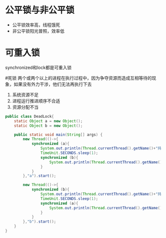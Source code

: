 # 公平锁与非公平锁  
+ 公平锁效率高，线程饿死
+ 非公平锁阳光普照，效率低  

# 可重入锁
synchronized和lock都是可重入锁  

#死锁
两个或两个以上的进程在执行过程中，因为争夺资源而造成互相等待的现象，如果没有外力干涉，他们无法再执行下去

1. 系统资源不足
2. 进程运行推进顺序不合适
3. 资源分配不当

```java
public class DeadLock{
    static Object a = new Object();
    static Object b = new Object();

    public static void main(String[] args) {
        new Thread(()->{
            synchronized (a){
                System.out.println(Thread.currentThread().getName()+"持有锁a，试图获取锁b");
                TimeUnit.SECONDS.sleep(1);
                synchronized (b){
                    System.out.println(Thread.currentThread().getName()+"获取锁b");
                }
            }
        },"a").start();

        new Thread(()->{
            synchronized (b){
                System.out.println(Thread.currentThread().getName()+"持有锁b，试图获取锁a");
                TimeUnit.SECONDS.sleep(1);
                synchronized (a){
                    System.out.println(Thread.currentThread().getName()+"获取锁a");
                }
            }
        },"b").start();
    }
}
```